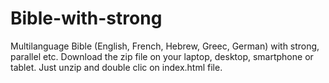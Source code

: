 # Bible-with-strong
Multilanguage Bible (English, French, Hebrew, Greec, German) with strong, parallel etc. 
Download the zip file on your laptop, desktop, smartphone or tablet. 
Just unzip and double clic on index.html file. 

